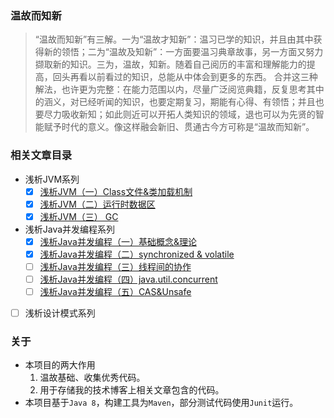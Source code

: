 ### 温故而知新
> “温故而知新”有三解。一为“温故才知新”：温习已学的知识，并且由其中获得新的领悟；二为“温故及知新”：一方面要温习典章故事，另一方面又努力撷取新的知识。三为，温故，知新。随着自己阅历的丰富和理解能力的提高，回头再看以前看过的知识，总能从中体会到更多的东西。   合并这三种解法，也许更为完整：在能力范围以内，尽量广泛阅览典籍，反复思考其中的涵义，对已经听闻的知识，也要定期复习，期能有心得、有领悟；并且也要尽力吸收新知；如此则近可以开拓人类知识的领域，退也可以为先贤的智能赋予时代的意义。像这样融会新旧、贯通古今方可称是“温故而知新”。

### 相关文章目录

- 浅析JVM系列
    - [x] [浅析JVM（一）Class文件&类加载机制]()
    - [x] [浅析JVM（二）运行时数据区]()
    - [x] [浅析JVM（三） GC]()
- 浅析Java并发编程系列
    - [x] [浅析Java并发编程（一）基础概念&理论]()
    - [x] [浅析Java并发编程（二）synchronized & volatile]()
    - [ ] [浅析Java并发编程（三）线程间的协作]()
    - [ ] [浅析Java并发编程（四）java.util.concurrent]()
    - [ ] [浅析Java并发编程（五）CAS&Unsafe]()
- [ ] 浅析设计模式系列


### 关于
- 本项目的两大作用
    1. 温故基础、收集优秀代码。
    2. 用于存储我的技术博客上相关文章包含的代码。
- 本项目基于```Java 8```，构建工具为```Maven```，部分测试代码使用```Junit```运行。